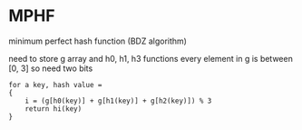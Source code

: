 MPHF
====

minimum perfect hash function (BDZ algorithm)

need to store g array and h0, h1, h3 functions
every element in g is between [0, 3] so need two bits

```
for a key, hash value = 
{
    i = (g[h0(key)] + g[h1(key)] + g[h2(key)]) % 3
    return hi(key)
}
```
